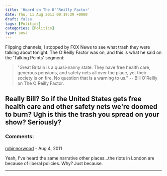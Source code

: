 ```yaml
---
title: 'Heard on The O''Reilly Factor'
date: Thu, 11 Aug 2011 00:19:39 +0000
draft: false
tags: [Politics]
categories: [Politics]
type: post
---
```


Flipping channels, I stopped by FOX News to see what trash they were talking about tonight. The O'Reilly Factor was on, and this is what he said on the 'Talking Points' segment:

> "Great Britain is a quasi-nanny state. They have free health care, generous pensions, and safety nets all over the place, yet their society is on fire. No question that is a warning to us." -- Bill O'Reilly on The O'Reilly Factor.

Really Bill? So if the United States gets free health care and other safety nets we're doomed to burn? Ugh is this the trash you spread on your show? Seriously?
---
### Comments:
#### 
[robinnorwood](http://gravatar.com/robinnorwood "robin.norwood@gmail.com") - <time datetime="2011-08-11 12:28:18">Aug 4, 2011</time>

Yeah, I've heard the same narrative other places...the riots in London are because of liberal policies. Why? Just because.
<hr />
